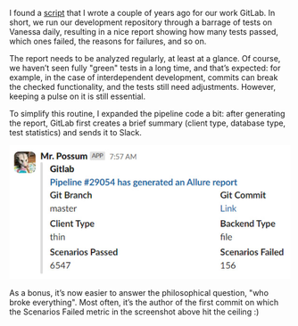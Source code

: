 ﻿I found a [script](https://gist.github.com/vkostyanetsky/b0807f2df2501bbeeb97c95a977f3e23) that I wrote a couple of years ago for our work GitLab. In short, we run our development repository through a barrage of tests on Vanessa daily, resulting in a nice report showing how many tests passed, which ones failed, the reasons for failures, and so on.

The report needs to be analyzed regularly, at least at a glance. Of course, we haven’t seen fully "green" tests in a long time, and that’s expected: for example, in the case of interdependent development, commits can break the checked functionality, and the tests still need adjustments. However, keeping a pulse on it is still essential.

To simplify this routine, I expanded the pipeline code a bit: after generating the report, GitLab first creates a brief summary (client type, database type, test statistics) and sends it to Slack.

![Report](report.jpg)

As a bonus, it’s now easier to answer the philosophical question, "who broke everything". Most often, it’s the author of the first commit on which the Scenarios Failed metric in the screenshot above hit the ceiling :)
